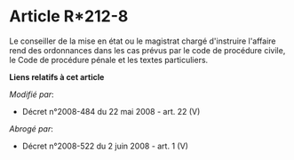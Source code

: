 # Article R*212-8

Le conseiller de la mise en état ou le magistrat chargé d'instruire l'affaire rend des ordonnances dans les cas prévus par le
code de procédure civile, le Code de procédure pénale et les textes particuliers.

**Liens relatifs à cet article**

_Modifié par_:

  - Décret n°2008-484 du 22 mai 2008 - art. 22 (V)

_Abrogé par_:

  - Décret n°2008-522 du 2 juin 2008 - art. 1 (V)
